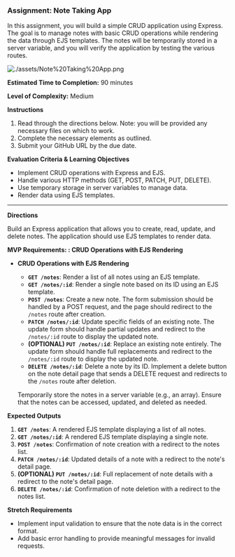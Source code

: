 ### Assignment: Note Taking App

In this assignment, you will build a simple CRUD application using Express. The goal is to manage notes with basic CRUD operations while rendering the data through EJS templates. The notes will be temporarily stored in a server variable, and you will verify the application by testing the various routes.

![./assets/Note%20Taking%20App.png](./assets/Note%20Taking%20App.png)

**Estimated Time to Completion:** 90 minutes

**Level of Complexity:** Medium

**Instructions**

1. Read through the directions below. Note: you will be provided any necessary files on which to work.
2. Complete the necessary elements as outlined.
3. Submit your GitHub URL by the due date.

**Evaluation Criteria & Learning Objectives**

- Implement CRUD operations with Express and EJS.
- Handle various HTTP methods (GET, POST, PATCH, PUT, DELETE).
- Use temporary storage in server variables to manage data.
- Render data using EJS templates.

---

**Directions**

Build an Express application that allows you to create, read, update, and delete notes. The application should use EJS templates to render data.

**MVP Requirements: : CRUD Operations with EJS Rendering**

- **CRUD Operations with EJS Rendering**
    - **`GET /notes`**: Render a list of all notes using an EJS template.
    - **`GET /notes/:id`**: Render a single note based on its ID using an EJS template.
    - **`POST /notes`**: Create a new note. The form submission should be handled by a POST request, and the page should redirect to the `/notes` route after creation.
    - **`PATCH /notes/:id`**: Update specific fields of an existing note. The update form should handle partial updates and redirect to the `/notes/:id` route to display the updated note.
    - **(OPTIONAL) `PUT /notes/:id`**: Replace an existing note entirely. The update form should handle full replacements and redirect to the `/notes/:id` route to display the updated note.
    - **`DELETE /notes/:id`**: Delete a note by its ID. Implement a delete button on the note detail page that sends a DELETE request and redirects to the `/notes` route after deletion.

    Temporarily store the notes in a server variable (e.g., an array). Ensure that the notes can be accessed, updated, and deleted as needed.

**Expected Outputs**

1. **`GET /notes`**: A rendered EJS template displaying a list of all notes.
2. **`GET /notes/:id`**: A rendered EJS template displaying a single note.
3. **`POST /notes`**: Confirmation of note creation with a redirect to the notes list.
4. **`PATCH /notes/:id`**: Updated details of a note with a redirect to the note's detail page.
5. **(OPTIONAL) `PUT /notes/:id`**: Full replacement of note details with a redirect to the note's detail page.
6. **`DELETE /notes/:id`**: Confirmation of note deletion with a redirect to the notes list.

**Stretch Requirements**

- Implement input validation to ensure that the note data is in the correct format.
- Add basic error handling to provide meaningful messages for invalid requests.